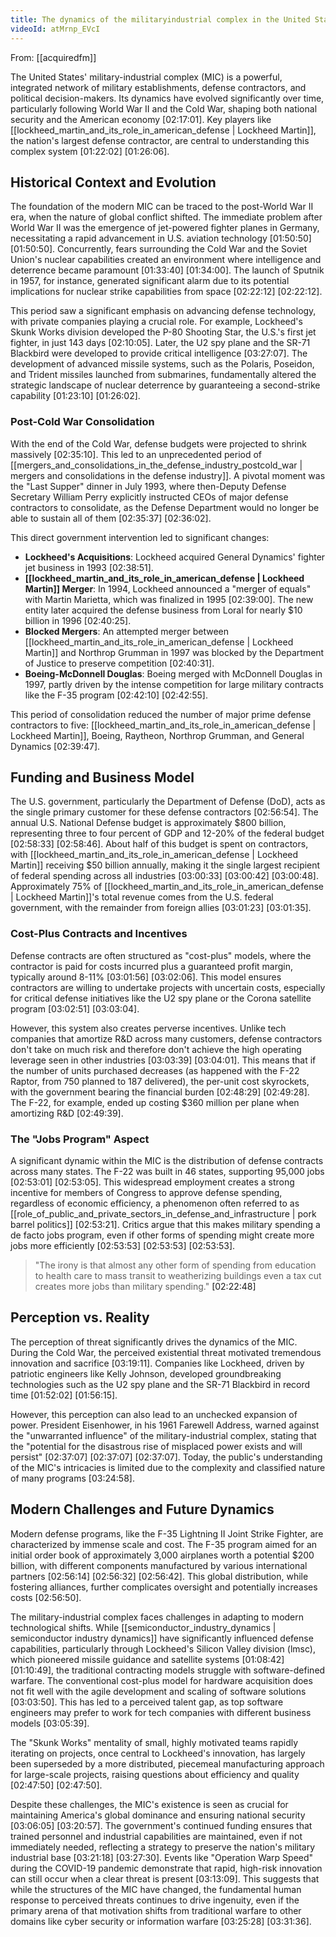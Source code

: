 ```yaml
---
title: The dynamics of the militaryindustrial complex in the United States
videoId: atMrnp_EVcI
---
```


From: [[acquiredfm]] <br/> 

The United States' military-industrial complex (MIC) is a powerful, integrated network of military establishments, defense contractors, and political decision-makers. Its dynamics have evolved significantly over time, particularly following World War II and the Cold War, shaping both national security and the American economy <a class="yt-timestamp" data-t="02:17:01">[02:17:01]</a>. Key players like [[lockheed_martin_and_its_role_in_american_defense | Lockheed Martin]], the nation's largest defense contractor, are central to understanding this complex system <a class="yt-timestamp" data-t="01:22:02">[01:22:02]</a> <a class="yt-timestamp" data-t="01:26:06">[01:26:06]</a>.

## Historical Context and Evolution

The foundation of the modern MIC can be traced to the post-World War II era, when the nature of global conflict shifted. The immediate problem after World War II was the emergence of jet-powered fighter planes in Germany, necessitating a rapid advancement in U.S. aviation technology <a class="yt-timestamp" data-t="01:50:50">[01:50:50]</a> <a class="yt-timestamp" data-t="01:50:50">[01:50:50]</a>. Concurrently, fears surrounding the Cold War and the Soviet Union's nuclear capabilities created an environment where intelligence and deterrence became paramount <a class="yt-timestamp" data-t="01:33:40">[01:33:40]</a> <a class="yt-timestamp" data-t="01:34:00">[01:34:00]</a>. The launch of Sputnik in 1957, for instance, generated significant alarm due to its potential implications for nuclear strike capabilities from space <a class="yt-timestamp" data-t="02:22:12">[02:22:12]</a> <a class="yt-timestamp" data-t="02:22:12">[02:22:12]</a>.

This period saw a significant emphasis on advancing defense technology, with private companies playing a crucial role. For example, Lockheed's Skunk Works division developed the P-80 Shooting Star, the U.S.'s first jet fighter, in just 143 days <a class="yt-timestamp" data-t="02:10:05">[02:10:05]</a>. Later, the U2 spy plane and the SR-71 Blackbird were developed to provide critical intelligence <a class="yt-timestamp" data-t="03:27:07">[03:27:07]</a>. The development of advanced missile systems, such as the Polaris, Poseidon, and Trident missiles launched from submarines, fundamentally altered the strategic landscape of nuclear deterrence by guaranteeing a second-strike capability <a class="yt-timestamp" data-t="01:23:10">[01:23:10]</a> <a class="yt-timestamp" data-t="01:26:02">[01:26:02]</a>.

### Post-Cold War Consolidation

With the end of the Cold War, defense budgets were projected to shrink massively <a class="yt-timestamp" data-t="02:35:10">[02:35:10]</a>. This led to an unprecedented period of [[mergers_and_consolidations_in_the_defense_industry_postcold_war | mergers and consolidations in the defense industry]]. A pivotal moment was the "Last Supper" dinner in July 1993, where then-Deputy Defense Secretary William Perry explicitly instructed CEOs of major defense contractors to consolidate, as the Defense Department would no longer be able to sustain all of them <a class="yt-timestamp" data-t="02:35:37">[02:35:37]</a> <a class="yt-timestamp" data-t="02:36:02">[02:36:02]</a>.

This direct government intervention led to significant changes:
*   **Lockheed's Acquisitions**: Lockheed acquired General Dynamics' fighter jet business in 1993 <a class="yt-timestamp" data-t="02:38:51">[02:38:51]</a>.
*   **[[lockheed_martin_and_its_role_in_american_defense | Lockheed Martin]] Merger**: In 1994, Lockheed announced a "merger of equals" with Martin Marietta, which was finalized in 1995 <a class="yt-timestamp" data-t="02:39:00">[02:39:00]</a>. The new entity later acquired the defense business from Loral for nearly $10 billion in 1996 <a class="yt-timestamp" data-t="02:40:25">[02:40:25]</a>.
*   **Blocked Mergers**: An attempted merger between [[lockheed_martin_and_its_role_in_american_defense | Lockheed Martin]] and Northrop Grumman in 1997 was blocked by the Department of Justice to preserve competition <a class="yt-timestamp" data-t="02:40:31">[02:40:31]</a>.
*   **Boeing-McDonnell Douglas**: Boeing merged with McDonnell Douglas in 1997, partly driven by the intense competition for large military contracts like the F-35 program <a class="yt-timestamp" data-t="02:42:10">[02:42:10]</a> <a class="yt-timestamp" data-t="02:42:55">[02:42:55]</a>.

This period of consolidation reduced the number of major prime defense contractors to five: [[lockheed_martin_and_its_role_in_american_defense | Lockheed Martin]], Boeing, Raytheon, Northrop Grumman, and General Dynamics <a class="yt-timestamp" data-t="02:39:47">[02:39:47]</a>.

## Funding and Business Model

The U.S. government, particularly the Department of Defense (DoD), acts as the single primary customer for these defense contractors <a class="yt-timestamp" data-t="02:56:54">[02:56:54]</a>. The annual U.S. National Defense budget is approximately $800 billion, representing three to four percent of GDP and 12-20% of the federal budget <a class="yt-timestamp" data-t="02:58:33">[02:58:33]</a> <a class="yt-timestamp" data-t="02:58:46">[02:58:46]</a>. About half of this budget is spent on contractors, with [[lockheed_martin_and_its_role_in_american_defense | Lockheed Martin]] receiving $50 billion annually, making it the single largest recipient of federal spending across all industries <a class="yt-timestamp" data-t="03:00:33">[03:00:33]</a> <a class="yt-timestamp" data-t="03:00:42">[03:00:42]</a> <a class="yt-timestamp" data-t="03:00:48">[03:00:48]</a>. Approximately 75% of [[lockheed_martin_and_its_role_in_american_defense | Lockheed Martin]]'s total revenue comes from the U.S. federal government, with the remainder from foreign allies <a class="yt-timestamp" data-t="03:01:23">[03:01:23]</a> <a class="yt-timestamp" data-t="03:01:35">[03:01:35]</a>.

### Cost-Plus Contracts and Incentives

Defense contracts are often structured as "cost-plus" models, where the contractor is paid for costs incurred plus a guaranteed profit margin, typically around 8-11% <a class="yt-timestamp" data-t="03:01:56">[03:01:56]</a> <a class="yt-timestamp" data-t="03:02:06">[03:02:06]</a>. This model ensures contractors are willing to undertake projects with uncertain costs, especially for critical defense initiatives like the U2 spy plane or the Corona satellite program <a class="yt-timestamp" data-t="03:02:51">[03:02:51]</a> <a class="yt-timestamp" data-t="03:03:04">[03:03:04]</a>.

However, this system also creates perverse incentives. Unlike tech companies that amortize R&D across many customers, defense contractors don't take on much risk and therefore don't achieve the high operating leverage seen in other industries <a class="yt-timestamp" data-t="03:03:39">[03:03:39]</a> <a class="yt-timestamp" data-t="03:04:01">[03:04:01]</a>. This means that if the number of units purchased decreases (as happened with the F-22 Raptor, from 750 planned to 187 delivered), the per-unit cost skyrockets, with the government bearing the financial burden <a class="yt-timestamp" data-t="02:48:29">[02:48:29]</a> <a class="yt-timestamp" data-t="02:49:28">[02:49:28]</a>. The F-22, for example, ended up costing $360 million per plane when amortizing R&D <a class="yt-timestamp" data-t="02:49:39">[02:49:39]</a>.

### The "Jobs Program" Aspect

A significant dynamic within the MIC is the distribution of defense contracts across many states. The F-22 was built in 46 states, supporting 95,000 jobs <a class="yt-timestamp" data-t="02:53:01">[02:53:01]</a> <a class="yt-timestamp" data-t="02:53:05">[02:53:05]</a>. This widespread employment creates a strong incentive for members of Congress to approve defense spending, regardless of economic efficiency, a phenomenon often referred to as [[role_of_public_and_private_sectors_in_defense_and_infrastructure | pork barrel politics]] <a class="yt-timestamp" data-t="02:53:21">[02:53:21]</a>. Critics argue that this makes military spending a de facto jobs program, even if other forms of spending might create more jobs more efficiently <a class="yt-timestamp" data-t="02:53:53">[02:53:53]</a> <a class="yt-timestamp" data-t="02:53:53">[02:53:53]</a> <a class="yt-timestamp" data-t="02:53:53">[02:53:53]</a>.

> "The irony is that almost any other form of spending from education to health care to mass transit to weatherizing buildings even a tax cut creates more jobs than military spending." <a class="yt-timestamp" data-t="02:22:48">[02:22:48]</a>

## Perception vs. Reality

The perception of threat significantly drives the dynamics of the MIC. During the Cold War, the perceived existential threat motivated tremendous innovation and sacrifice <a class="yt-timestamp" data-t="03:19:11">[03:19:11]</a>. Companies like Lockheed, driven by patriotic engineers like Kelly Johnson, developed groundbreaking technologies such as the U2 spy plane and the SR-71 Blackbird in record time <a class="yt-timestamp" data-t="01:52:02">[01:52:02]</a> <a class="yt-timestamp" data-t="01:56:15">[01:56:15]</a>.

However, this perception can also lead to an unchecked expansion of power. President Eisenhower, in his 1961 Farewell Address, warned against the "unwarranted influence" of the military-industrial complex, stating that the "potential for the disastrous rise of misplaced power exists and will persist" <a class="yt-timestamp" data-t="02:37:07">[02:37:07]</a> <a class="yt-timestamp" data-t="02:37:07">[02:37:07]</a> <a class="yt-timestamp" data-t="02:37:07">[02:37:07]</a>. Today, the public's understanding of the MIC's intricacies is limited due to the complexity and classified nature of many programs <a class="yt-timestamp" data-t="03:24:58">[03:24:58]</a>.

## Modern Challenges and Future Dynamics

Modern defense programs, like the F-35 Lightning II Joint Strike Fighter, are characterized by immense scale and cost. The F-35 program aimed for an initial order book of approximately 3,000 airplanes worth a potential $200 billion, with different components manufactured by various international partners <a class="yt-timestamp" data-t="02:56:14">[02:56:14]</a> <a class="yt-timestamp" data-t="02:56:32">[02:56:32]</a> <a class="yt-timestamp" data-t="02:56:42">[02:56:42]</a>. This global distribution, while fostering alliances, further complicates oversight and potentially increases costs <a class="yt-timestamp" data-t="02:56:50">[02:56:50]</a>.

The military-industrial complex faces challenges in adapting to modern technological shifts. While [[semiconductor_industry_dynamics | semiconductor industry dynamics]] have significantly influenced defense capabilities, particularly through Lockheed's Silicon Valley division (lmsc), which pioneered missile guidance and satellite systems <a class="yt-timestamp" data-t="01:08:42">[01:08:42]</a> <a class="yt-timestamp" data-t="01:10:49">[01:10:49]</a>, the traditional contracting models struggle with software-defined warfare. The conventional cost-plus model for hardware acquisition does not fit well with the agile development and scaling of software solutions <a class="yt-timestamp" data-t="03:03:50">[03:03:50]</a>. This has led to a perceived talent gap, as top software engineers may prefer to work for tech companies with different business models <a class="yt-timestamp" data-t="03:05:39">[03:05:39]</a>.

The "Skunk Works" mentality of small, highly motivated teams rapidly iterating on projects, once central to Lockheed's innovation, has largely been superseded by a more distributed, piecemeal manufacturing approach for large-scale projects, raising questions about efficiency and quality <a class="yt-timestamp" data-t="02:47:50">[02:47:50]</a> <a class="yt-timestamp" data-t="02:47:50">[02:47:50]</a>.

Despite these challenges, the MIC's existence is seen as crucial for maintaining America's global dominance and ensuring national security <a class="yt-timestamp" data-t="03:06:05">[03:06:05]</a> <a class="yt-timestamp" data-t="03:20:57">[03:20:57]</a>. The government's continued funding ensures that trained personnel and industrial capabilities are maintained, even if not immediately needed, reflecting a strategy to preserve the nation's military industrial base <a class="yt-timestamp" data-t="03:21:18">[03:21:18]</a> <a class="yt-timestamp" data-t="03:27:30">[03:27:30]</a>. Events like "Operation Warp Speed" during the COVID-19 pandemic demonstrate that rapid, high-risk innovation can still occur when a clear threat is present <a class="yt-timestamp" data-t="03:13:09">[03:13:09]</a>. This suggests that while the structures of the MIC have changed, the fundamental human response to perceived threats continues to drive ingenuity, even if the primary arena of that motivation shifts from traditional warfare to other domains like cyber security or information warfare <a class="yt-timestamp" data-t="03:25:28">[03:25:28]</a> <a class="yt-timestamp" data-t="03:31:36">[03:31:36]</a>.